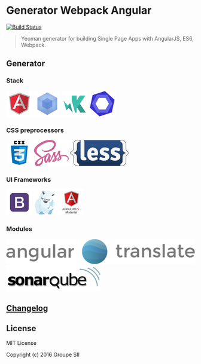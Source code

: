 # Generator Webpack Angular
[![Build Status](https://travis-ci.org/groupe-sii/generator-webpack-angular.svg?branch=develop)](https://travis-ci.org/groupe-sii/generator-webpack-angular)

> Yeoman generator for building Single Page Apps with AngularJS, ES6, Webpack.

## Generator

### Stack

[![AngularJS](assets/angularjs.png)](https://angularjs.org/)
[![Webpack](assets/webpack.png)](https://webpack.github.io/)
[![Karma](assets/karma.png)](https://karma-runner.github.io)
[![ESLint](assets/eslint.png)](http://eslint.org/)

### CSS preprocessors

![CSS](assets/css3.png)
[![Sass](assets/sass.png)](http://sass-lang.com/)
[![Less](assets/less.png)](http://lesscss.org/)

### UI Frameworks

[![Bootstrap](assets/bootstrap.png)](http://getbootstrap.com/)
[![Foundation](assets/foundation.png)](http://foundation.zurb.com/)
[![AngularJS Material](assets/angularjs-material.png)](https://material.angularjs.org/latest/)

### Modules

[![angular-translate](assets/angular-translate.png)](https://angular-translate.github.io/)
[![SonarQube](assets/sonar-qube.png)](https://github.com/groupe-sii/sonar-web-frontend-reporters)

## [Changelog](https://github.com/groupe-sii/generator-webpack-angular/blob/master/CHANGELOG.md)

## License

MIT License

Copyright (c) 2016 Groupe SII
